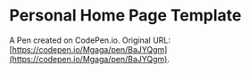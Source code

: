 # Personal Home Page  Template

A Pen created on CodePen.io. Original URL: [https://codepen.io/Mgaga/pen/BaJYQgm](https://codepen.io/Mgaga/pen/BaJYQgm).

